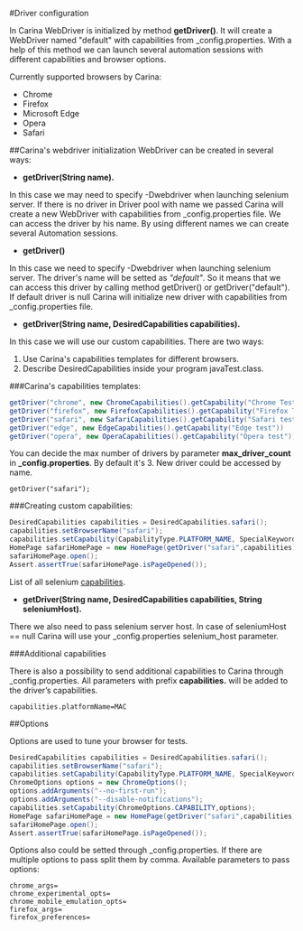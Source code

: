 #Driver configuration

In Carina WebDriver is initialized by method **getDriver()**.
It will create a WebDriver named "default" with capabilities from _config.properties.
With a help of this method we can launch several automation sessions with different capabilities and browser options.

Currently supported browsers by Carina:

* Chrome
* Firefox
* Microsoft Edge
* Opera
* Safari

##Carina's webdriver initialization
WebDriver can be created in several ways:

* **getDriver(String name).**

In this case we may need to specify -Dwebdriver when launching selenium server. If there is no driver in Driver pool with name we passed Carina will create a new WebDriver with capabilities from _config.properties file. We can access the driver by his name. By using different names we can create several Automation sessions.

* **getDriver()**

In this case we need to specify -Dwebdriver when launching selenium server. The driver's name will be setted as _"default"_. So it means that we can access this driver by calling method getDriver() or getDriver("default"). If default driver is null Carina will initialize new driver with capabilities from _config.properties file.

* **getDriver(String name, DesiredCapabilities capabilities).**

In this case we will use our custom capabilities. There are two ways: 

1. Use Carina's capabilities templates for different browsers.
2. Describe DesiredCapabilities inside your program javaTest.class. 

###Carina's capabilities templates:
```java
getDriver("chrome", new ChromeCapabilities().getCapability("Chrome Test"))
getDriver("firefox", new FirefoxCapabilities().getCapability("Firefox Test"))
getDriver("safari", new SafariCapabilities().getCapability("Safari test"))
getDriver("edge", new EdgeCapabilities().getCapability("Edge test"))
getDriver("opera", new OperaCapabilities().getCapability("Opera test"))
```
You can decide the max number of drivers by parameter **max_driver_count** in **_config.properties**. By default it's 3.
New driver could be accessed by name.
```
getDriver("safari");
```

###Creating custom capabilities:
``` java
DesiredCapabilities capabilities = DesiredCapabilities.safari();
capabilities.setBrowserName("safari");
capabilities.setCapability(CapabilityType.PLATFORM_NAME, SpecialKeywords.MAC);
HomePage safariHomePage = new HomePage(getDriver("safari",capabilities));
safariHomePage.open();
Assert.assertTrue(safariHomePage.isPageOpened());
```

List of all selenium [capabilities](https://github.com/SeleniumHQ/selenium/wiki/DesiredCapabilities).

* **getDriver(String name, DesiredCapabilities capabilities, String seleniumHost).**

 There we also need to pass selenium server host. In case of seleniumHost == null Carina will use your _config.properties selenium_host parameter.
 
 ###Additional capabilities

There is also a possibility to send additional capabilities to Carina through _config.properties. All parameters with prefix **capabilities.** will be added to the driver’s capabilities.
```
capabilities.platformName=MAC
```

##Options 

Options are used to tune your browser for tests.
``` java
DesiredCapabilities capabilities = DesiredCapabilities.safari();
capabilities.setBrowserName("safari");
capabilities.setCapability(CapabilityType.PLATFORM_NAME, SpecialKeywords.MAC);
ChromeOptions options = new ChromeOptions();
options.addArguments("--no-first-run");
options.addArguments("--disable-notifications");
capabilities.setCapability(ChromeOptions.CAPABILITY,options);
HomePage safariHomePage = new HomePage(getDriver("safari",capabilities));
safariHomePage.open();
Assert.assertTrue(safariHomePage.isPageOpened());
```
Options also could be setted through _config.properties. If there are multiple options to pass split them by comma. Available parameters to pass options:
```
chrome_args=
chrome_experimental_opts=
chrome_mobile_emulation_opts=
firefox_args=
firefox_preferences=
```
